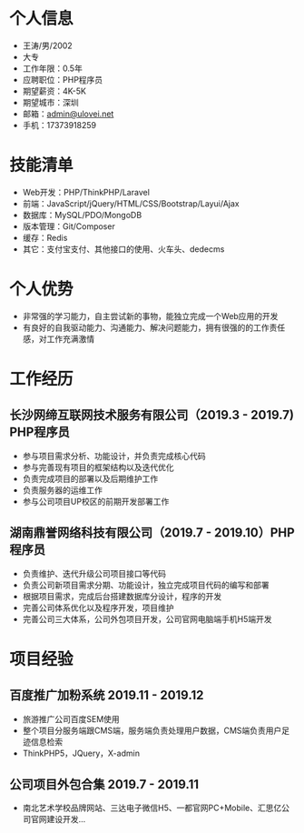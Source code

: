 # 个人信息

* 王涛/男/2002
* 大专
* 工作年限：0.5年
* 应聘职位：PHP程序员
* 期望薪资：4K-5K
* 期望城市：深圳
* 邮箱：admin@ulovei.net
* 手机：17373918259

# 技能清单

* Web开发：PHP/ThinkPHP/Laravel
* 前端：JavaScript/jQuery/HTML/CSS/Bootstrap/Layui/Ajax
* 数据库：MySQL/PDO/MongoDB
* 版本管理：Git/Composer
* 缓存：Redis
* 其它：支付宝支付、其他接口的使用、火车头、dedecms

# 个人优势
* 非常强的学习能力，自主尝试新的事物，能独立完成一个Web应用的开发
* 有良好的自我驱动能力、沟通能力、解决问题能力，拥有很强的的工作责任感，对工作充满激情

# 工作经历

## 长沙网缔互联网技术服务有限公司（2019.3 - 2019.7)  PHP程序员
* 参与项目需求分析、功能设计，并负责完成核心代码
* 参与完善现有项目的框架结构以及迭代优化
* 负责完成项目的部署以及后期维护工作
* 负责服务器的运维工作
* 参与公司项目UP校区的前期开发部署工作

## 湖南鼎誉网络科技有限公司（2019.7 - 2019.10）PHP程序员
* 负责维护、迭代升级公司项目接口等代码
* 负责公司新项目需求分期、功能设计，独立完成项目代码的编写和部署
* 根据项目需求，完成后台搭建数据库分设计，程序的开发
* 完善公司体系优化以及程序开发，项目维护
* 完善公司三大体系，公司外包项目开发，公司官网电脑端手机H5端开发

# 项目经验
## 百度推广加粉系统 2019.11 - 2019.12
* 旅游推广公司百度SEM使用
* 整个项目分服务端跟CMS端，服务端负责处理用户数据，CMS端负责用户足迹信息检索
* ThinkPHP5，JQuery，X-admin

## 公司项目外包合集 2019.7 - 2019.11
* 南北艺术学校品牌网站、三达电子微信H5、一都官网PC+Mobile、汇思亿公司官网建设开发...
